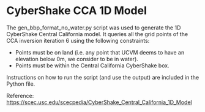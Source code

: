 # CyberShake CCA 1D Model

The gen_bbp_format_no_water.py script was used to generate the 1D CyberShake Central California model. It queries all the grid points of the CCA inversion iteration 6 using the following constraints:

- Points must be on land (i.e. any point that UCVM deems to have an elevation below 0m, we consider to be in water).
- Points must be within the Central California CyberShake box.

Instructions on how to run the script (and use the output) are included in the Python file.

Reference: https://scec.usc.edu/scecpedia/CyberShake_Central_California_1D_Model 
